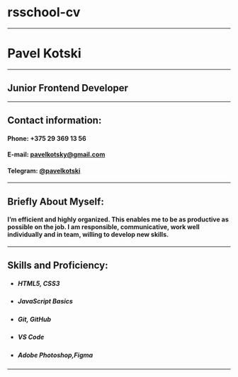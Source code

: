 # rsschool-cv

****

# **Pavel Kotski**

----

## Junior Frontend Developer

---

## Contact information:

#### Phone: +375 29 369 13 56
#### E-mail: [pavelkotsky@gmail.com](pavelkotsky@gmail.com)
#### Telegram: [@pavelkotski](https://t.me/PavelKotski)

----

## Briefly About Myself:

#### I’m efficient and highly organized. This enables me to be as productive as possible on the job. I am responsible, communicative, work well individually and in team, willing to develop new skills.

---

## Skills and Proficiency:

* ##### HTML5, CSS3
* ##### JavaScript Basics
* ##### Git, GitHub
* ##### VS Code
* ##### Adobe Photoshop,Figma
  
---

